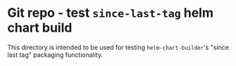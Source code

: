 # Git repo - test `since-last-tag` helm chart build

This directory is intended to be used for testing `helm-chart-builder`'s "since last tag" packaging functionality.

